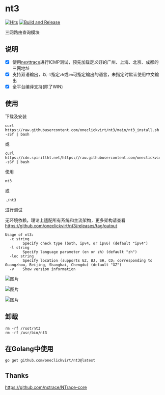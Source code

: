 # nt3

[![Hits](https://hits.seeyoufarm.com/api/count/incr/badge.svg?url=https%3A%2F%2Fgithub.com%2Foneclickvirt%2Fnt3&count_bg=%232EFFF8&title_bg=%23555555&icon=&icon_color=%23E7E7E7&title=hits&edge_flat=false)](https://hits.seeyoufarm.com) [![Build and Release](https://github.com/oneclickvirt/nt3/actions/workflows/main.yaml/badge.svg)](https://github.com/oneclickvirt/nt3/actions/workflows/main.yaml)

三网路由查询模块

## 说明

- [x] 使用[nexttrace](https://github.com/nxtrace/NTrace-core)进行ICMP测试，预先加载定义好的广州、上海、北京、成都的三网地址
- [x] 支持双语输出，以```-l```指定```zh```或```en```可指定输出的语言，未指定时默认使用中文输出
- [x] 全平台编译支持(除了WIN)

## 使用

下载及安装

```
curl https://raw.githubusercontent.com/oneclickvirt/nt3/main/nt3_install.sh -sSf | bash
```

或

```
curl https://cdn.spiritlhl.net/https://raw.githubusercontent.com/oneclickvirt/nt3/main/nt3_install.sh -sSf | bash
```

使用

```
nt3
```

或

```
./nt3
```

进行测试

无环境依赖，理论上适配所有系统和主流架构，更多架构请查看 https://github.com/oneclickvirt/nt3/releases/tag/output

```
Usage of nt3:
  -c string
        Specify check type (both, ipv4, or ipv6) (default "ipv4")
  -l string
        Specify language parameter (en or zh) (default "zh")
  -loc string
        Specify location (supports GZ, BJ, SH, CD; corresponding to Guangzhou, Beijing, Shanghai, Chengdu) (default "GZ")
  -v    Show version information
```

![图片](https://github.com/oneclickvirt/nt3/assets/103393591/e287cfde-3a22-4532-972e-31da95241df0)

![图片](https://github.com/oneclickvirt/nt3/assets/103393591/1f0ab6be-7900-438c-98a4-c338fd515933)

![图片](https://github.com/oneclickvirt/nt3/assets/103393591/0484fadd-6887-4db4-afb9-e32e7f382463)

## 卸载

```
rm -rf /root/nt3
rm -rf /usr/bin/nt3
```

## 在Golang中使用

```
go get github.com/oneclickvirt/nt3@latest
```

## Thanks

https://github.com/nxtrace/NTrace-core
